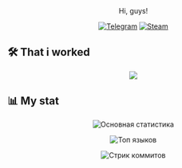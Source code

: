 <div align="center">
  Hi, guys!
</div>

<div align="center">

  [![Telegram](https://img.shields.io/badge/-Telegram-26A5E4?style=for-the-badge&logo=telegram&logoColor=white)](https://t.me/kuzia15)
  [![Steam](https://img.shields.io/badge/-Steam-000000?style=for-the-badge&logo=steam&logoColor=white)](https://steamcommunity.com/id/kuzia15)

</div>

## 🛠 That i worked
<p align="center">
  <img src="https://skillicons.dev/icons?i=cpp,c,cs,python,pawno,github,visualstudio,pycharm,androidstudio,vscode" />
</p>

## 📊 My stat
<div align="center">
  
  ![Основная статистика](https://github-readme-stats.vercel.app/api?username=kuzia15&show_icons=true&theme=dark&hide_border=true&bg_color=0D1117)
  
  ![Топ языков](https://github-readme-stats.vercel.app/api/top-langs/?username=kuzia15&layout=compact&theme=dark&hide_border=true&bg_color=0D1117&hide=html,css,scss)
  
  ![Стрик коммитов](https://streak-stats.demolab.com?user=kuzia15&theme=dark&hide_border=true&background=0D1117)
  
</div>
